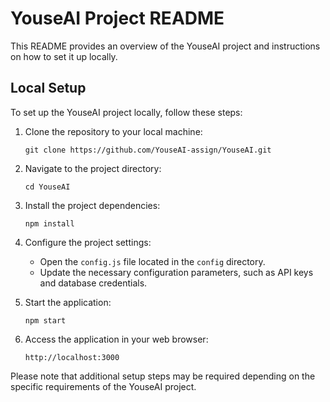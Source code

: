 # YouseAI Project README

This README provides an overview of the YouseAI project and instructions on how to set it up locally.


## Local Setup

To set up the YouseAI project locally, follow these steps:

1. Clone the repository to your local machine:
    ```
    git clone https://github.com/YouseAI-assign/YouseAI.git
    ```

2. Navigate to the project directory:
    ```
    cd YouseAI
    ```

3. Install the project dependencies:
    ```
    npm install
    ```

4. Configure the project settings:
    - Open the `config.js` file located in the `config` directory.
    - Update the necessary configuration parameters, such as API keys and database credentials.

5. Start the application:
    ```
    npm start
    ```

6. Access the application in your web browser:
    ```
    http://localhost:3000
    ```

Please note that additional setup steps may be required depending on the specific requirements of the YouseAI project.
